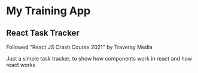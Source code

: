# My Training App
## React Task Tracker
Followed "React JS Crash Course 2021" by Traversy Media

Just a simple task tracker, to show how components work in react and how react works